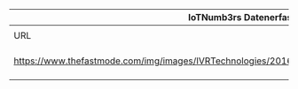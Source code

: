 |IoTNumb3rs Datenerfassung|||||||||||
| ---- | ---- | ---- | ---- | ---- | ---- | ---- | ---- | ---- | ---- | ---- |
||||||||||||
|URL|home_url|filename|device_class|device_count|market_class|market_volume|prognosis_year|publication_year|authorship_class|Dropbox folder|
|https://www.thefastmode.com/img/images/IVRTechnologies/2016FebIVRIoTM2MPlatformInfographicsFINAL.png|https://www.thefastmode.com/telecoms-infographics/7362-real-time-multi-imsi-m2m-iot-platform|file7_2016FebIVRIoTM2MPlatformInfographicsFINAL.png|generic IoT||revenue|2.31E+11|2020|2016|Blog|MariaMarg/20181126-2100|
